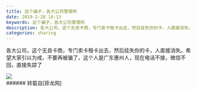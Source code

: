 ```yaml
---
title: 这个骗子，各大公司警惕哟
date: 2019-2-28 16:13
keywords: 这个骗子，各大公司警惕哟
description: 各大公司，这个无良卡商，专门卖卡租卡出去，然后挂失你的卡，人直接消失。希望大家引以为戒，不要再被骗了，这个人是广东惠州人，现在电话不接，微信不回，直接失踪了
categories: sharing
---
```

<td class="t_f" id="postmessage_3130259">

各大公司，这个无良卡商，专门卖卡租卡出去，然后挂失你的卡，人直接消失。希望大家引以为戒，不要再被骗了，这个人是广东惠州人，现在电话不接，微信不回，直接失踪了<br/>
<img alt="" border="0" class="zoom" data-cf-modified-92e09d04edae43833ada7e6d-="" file="http://www.flw.ph/data/appbyme/upload/image/201902/28/kCFyGgdVkWRc.jpg" id="aimg_N5XW2" lazyloadthumb="1" onclick="" onmouseover="" src="http://www.flw.ph/data/appbyme/upload/image/201902/28/kCFyGgdVkWRc.jpg"/><br/>

<img aid="1099341" data-cf-modified-92e09d04edae43833ada7e6d-="" file="data/attachment/forum/201902/28/172838yd52zmqs5f67km76.jpg.thumb.jpg" id="aimg_1099341" inpost="1" onclick="" onmouseover="" src="http://www.flw.ph/data/attachment/forum/201902/28/172838yd52zmqs5f67km76.jpg" style="cursor:pointer" zoomfile="data/attachment/forum/201902/28/172838yd52zmqs5f67km76.jpg"/>


<br/>
<img alt="" border="0" class="zoom" data-cf-modified-92e09d04edae43833ada7e6d-="" file="http://www.flw.ph/data/appbyme/upload/image/201902/28/VpKsgUG6MO4c.jpg" id="aimg_BPq4L" lazyloadthumb="1" onclick="" onmouseover="" src="http://www.flw.ph/data/appbyme/upload/image/201902/28/VpKsgUG6MO4c.jpg"/><br/>
<img alt="" border="0" class="zoom" data-cf-modified-92e09d04edae43833ada7e6d-="" file="http://www.flw.ph/data/appbyme/upload/image/201902/28/QYLMSVGTHqzo.jpg" id="aimg_VAS30" lazyloadthumb="1" onclick="" onmouseover="" src="http://www.flw.ph/data/appbyme/upload/image/201902/28/QYLMSVGTHqzo.jpg"/><br/>
</td>
###### 转载自[菲龙网]